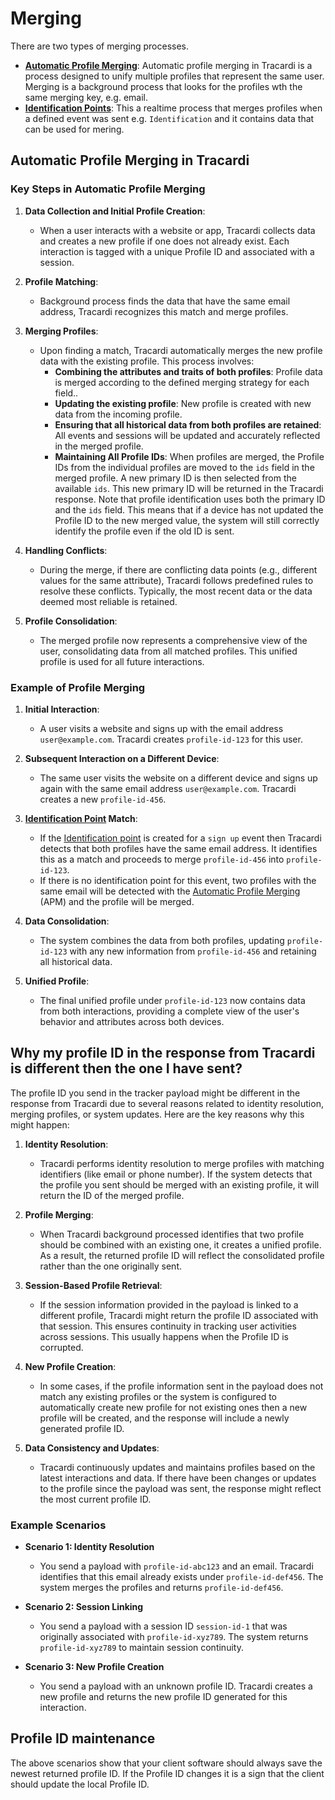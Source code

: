 # Merging

There are two types of merging processes.

* **[Automatic Profile Merging](apm.md)**: Automatic profile merging in Tracardi is a process designed to unify multiple profiles
  that represent the same user. Merging is a background process that looks for the profiles wth the same merging key,
  e.g. email.
* **[Identification Points](../definitions/identification_point.md)**: This a realtime process that merges profiles when
  a defined event was sent e.g. `Identification` and it contains data that can be used for mering.

## Automatic Profile Merging in Tracardi

### Key Steps in Automatic Profile Merging

1. **Data Collection and Initial Profile Creation**:
    - When a user interacts with a website or app, Tracardi collects data and creates a new profile if one does not
      already exist. Each interaction is tagged with a unique Profile ID and associated with a session.

2. **Profile Matching**:
    - Background process finds the data that have the same email address, Tracardi recognizes this match and merge
      profiles.

4. **Merging Profiles**:
    - Upon finding a match, Tracardi automatically merges the new profile data with the existing profile. This process
      involves:
        - **Combining the attributes and traits of both profiles**: Profile data is merged according to the defined
          merging strategy for each field..
        - **Updating the existing profile**: New profile is created with new data from the incoming profile.
        - **Ensuring that all historical data from both profiles are retained**: All events and sessions will be updated
          and accurately reflected in the merged profile.
        - **Maintaining All Profile IDs**: When profiles are merged, the Profile IDs from the individual profiles are
          moved to the `ids` field in the merged profile. A new primary ID is then selected from the available `ids`.
          This new primary ID will be returned in the Tracardi response. Note that profile identification uses both the
          primary ID and the `ids` field. This means that if a device has not updated the Profile ID to the new merged
          value, the system will still correctly identify the profile even if the old ID is sent.

5. **Handling Conflicts**:
    - During the merge, if there are conflicting data points (e.g., different values for the same attribute), Tracardi
      follows predefined rules to resolve these conflicts. Typically, the most recent data or the data deemed most
      reliable is retained.

6. **Profile Consolidation**:
    - The merged profile now represents a comprehensive view of the user, consolidating data from all matched profiles.
      This unified profile is used for all future interactions.

### Example of Profile Merging

1. **Initial Interaction**:
    - A user visits a website and signs up with the email address `user@example.com`. Tracardi creates `profile-id-123`
      for this user.

2. **Subsequent Interaction on a Different Device**:
    - The same user visits the website on a different device and signs up again with the same email
      address `user@example.com`. Tracardi creates a new `profile-id-456`.

3. **[Identification Point](../definitions/identification_point.md) Match**:
    - If the [Identification point](../definitions/identification_point.md) is created for a `sign up` event then
      Tracardi detects that both profiles have the same email address. It identifies this as a match and proceeds to
      merge `profile-id-456` into `profile-id-123`.
    - If there is no identification point for this event, two profiles with the same email will be detected with the
      [Automatic Profile Merging](apm.md) (APM) and the profile will be merged.

4. **Data Consolidation**:
    - The system combines the data from both profiles, updating `profile-id-123` with any new information
      from `profile-id-456` and retaining all historical data.

5. **Unified Profile**:
    - The final unified profile under `profile-id-123` now contains data from both interactions, providing a complete
      view of the user's behavior and attributes across both devices.

## Why my profile ID in the response from Tracardi is different then the one I have sent?

The profile ID you send in the tracker payload might be different in the response from Tracardi due to several reasons
related to identity resolution, merging profiles, or system updates. Here are the key reasons why this might happen:

1. **Identity Resolution**:
    - Tracardi performs identity resolution to merge profiles with matching identifiers (like email or phone number). If
      the system detects that the profile you sent should be merged with an existing profile, it will return the ID of
      the merged profile.

2. **Profile Merging**:
    - When Tracardi background processed identifies that two profile should be combined with an existing one, it creates
      a unified profile. As a result, the returned profile ID will reflect the consolidated profile rather than the one
      originally sent.

3. **Session-Based Profile Retrieval**:
    - If the session information provided in the payload is linked to a different profile, Tracardi might return the
      profile ID associated with that session. This ensures continuity in tracking user activities across sessions. This
      usually happens when the Profile ID is corrupted.

4. **New Profile Creation**:
    - In some cases, if the profile information sent in the payload does not match any existing profiles or the system
      is configured to automatically create new profile for not existing ones then a new profile will be created, and
      the response will include a newly generated profile ID.

5. **Data Consistency and Updates**:
    - Tracardi continuously updates and maintains profiles based on the latest interactions and data. If there have been
      changes or updates to the profile since the payload was sent, the response might reflect the most current profile
      ID.

### Example Scenarios

- **Scenario 1: Identity Resolution**
    - You send a payload with `profile-id-abc123` and an email. Tracardi identifies that this email already exists
      under `profile-id-def456`. The system merges the profiles and returns `profile-id-def456`.

- **Scenario 2: Session Linking**
    - You send a payload with a session ID `session-id-1` that was originally associated with `profile-id-xyz789`. The
      system returns `profile-id-xyz789` to maintain session continuity.

- **Scenario 3: New Profile Creation**
    - You send a payload with an unknown profile ID. Tracardi creates a new profile and returns the new profile ID
      generated for this interaction.

## Profile ID maintenance

The above scenarios show that your client software should always save the newest returned profile ID. If the Profile ID
changes it is a sign that the client should update the local Profile ID.